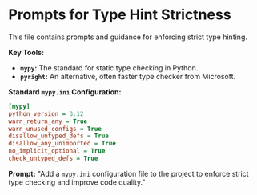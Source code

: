 # Prompts for Type Hint Strictness

This file contains prompts and guidance for enforcing strict type hinting.

**Key Tools:**
- **`mypy`:** The standard for static type checking in Python.
- **`pyright`:** An alternative, often faster type checker from Microsoft.

**Standard `mypy.ini` Configuration:**
```ini
[mypy]
python_version = 3.12
warn_return_any = True
warn_unused_configs = True
disallow_untyped_defs = True
disallow_any_unimported = True
no_implicit_optional = True
check_untyped_defs = True
```

**Prompt:**
"Add a `mypy.ini` configuration file to the project to enforce strict type checking and improve code quality."